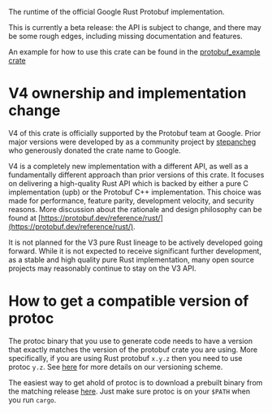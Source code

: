 The runtime of the official Google Rust Protobuf implementation.

This is currently a beta release: the API is subject to change, and there may be
some rough edges, including missing documentation and features.

An example for how to use this crate can be found in the
[protobuf_example crate](http://crates.io/crates/protobuf_example)

# V4 ownership and implementation change

V4 of this crate is officially supported by the Protobuf team at Google. Prior
major versions were developed by as a community project by
[stepancheg](https://github.com/stepancheg) who generously donated the crate
name to Google.

V4 is a completely new implementation with a different API, as well as a
fundamentally different approach than prior versions of this crate. It focuses
on delivering a high-quality Rust API which is backed by either a pure C
implementation (upb) or the Protobuf C++ implementation. This choice was made
for performance, feature parity, development velocity, and security reasons. More
discussion about the rationale and design philosophy can be found at
[https://protobuf.dev/reference/rust/](https://protobuf.dev/reference/rust/).

It is not planned for the V3 pure Rust lineage to be actively developed going
forward. While it is not expected to receive significant further development, as
a stable and high quality pure Rust implementation, many open source projects
may reasonably continue to stay on the V3 API.

# How to get a compatible version of protoc

The protoc binary that you use to generate code needs to have a version that
exactly matches the version of the protobuf crate you are using. More
specifically, if you are using Rust protobuf `x.y.z` then you need to use protoc
`y.z`. See [here](https://protobuf.dev/support/version-support/) for more
details on our versioning scheme.

The easiest way to get ahold of protoc is to download a prebuilt binary from the
matching release [here](https://github.com/protocolbuffers/protobuf/releases).
Just make sure protoc is on your `$PATH` when you run `cargo`.
